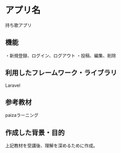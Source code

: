 # アプリ名
持ち歌アプリ

## 機能
・新規登録、ログイン、ログアウト
・投稿、編集、削除  

## 利用したフレームワーク・ライブラリ
Laravel

## 参考教材
paizaラーニング

## 作成した背景・目的
上記教材を受講後、理解を深めるために作成。